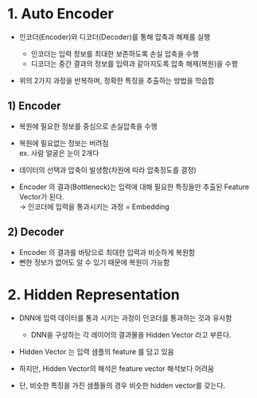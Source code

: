 # 1. Auto Encoder
- 인코더(Encoder)와 디코더(Decoder)를 통해 압축과 해제를 실행
  - 인코더는 입력 정보를 최대한 보존하도록 손실 압축을 수행
  - 디코더는 중간 결과의 정보를 입력과 같아지도록 압축 해제(복원)을 수행

- 위의 2가지 과정을 반복하며, 정확한 특징을 추출하는 방법을 학습함

## 1) Encoder 
- 복원에 필요한 정보를 중심으로 손실압축을 수행
- 복원에 필요없는 정보는 버려짐<br>
  ex. 사람 얼굴은 눈이 2개다

- 데이터의 선택과 압축이 발생함(차원에 따라 압축정도를 결정)
- Encoder 의 결과(Bottleneck)는 입력에 대해 필요한 특징들만 추출된 Feature Vector가 된다.<br>
  → 인코더에 입력을 통과시키는 과정 = Embedding

## 2) Decoder
- Encoder 의 결과를 바탕으로 최대한 입력과 비슷하게 복원함
- 뻔한 정보가 없어도 알 수 있기 때문에 복원이 가능함

# 2. Hidden Representation
- DNN에 입력 데이터를 통과 시키는 과정이 인코더를 통과하는 것과 유사함
  - DNN을 구성하는 각 레이어의 결과물을 Hidden Vector 라고 부른다.
- Hidden Vector 는 입력 샘플의 feature 를 담고 있음 
  
- 하지만, Hidden Vector의 해석은 feature vector 해석보다 어려움
- 단, 비슷한 특징을 가진 샘플들의 경우 비슷한 hidden vector를 갖는다.


